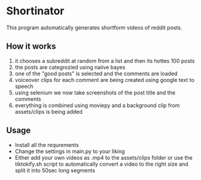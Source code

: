 # Shortinator

This program automatically generates shortform videos of reddit posts.

## How it works

1. it chooses a subreddit at random from a list and then its hottes 100 posts
2. the posts are categrozied using naiive bayes
3. one of the "good posts" is selected and the comments are loaded
4. voiceover clips for each comment are being created using google text to speech
5. using selenium we now take screenshots of the post title and the comments
6. everything is combined using moviepy and a background clip from assets/clips is being added

## Usage

- Install all the requrements
- Change the settings in main.py to your liking
- Either add your own videos as .mp4 to the assets/clips folder or use the tiktokify.sh script to automatically convert a video to the right size and split it into 50sec long segments